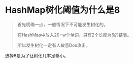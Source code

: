 # HashMap树化阈值为什么是8

> 首先明确一点，一般情况下不可能发生树化的。
>
> 在HashMap中放入20+w个单词，只有2个长度为6的链表。
>
> 所以发生树化一定有人故意Dos攻击。

选择8是为了让树化几率足够小。